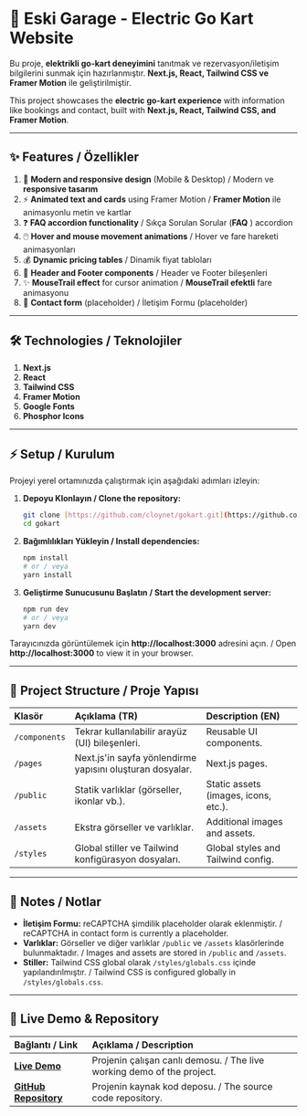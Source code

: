 # 🚀 Eski Garage - Electric Go Kart Website

Bu proje, **elektrikli go-kart deneyimini** tanıtmak ve rezervasyon/iletişim bilgilerini sunmak için hazırlanmıştır. **Next.js, React, Tailwind CSS ve Framer Motion** ile geliştirilmiştir.

This project showcases the **electric go-kart experience** with information like bookings and contact, built with **Next.js, React, Tailwind CSS, and Framer Motion**.

---

## ✨ Features / Özellikler

1. 🎨 **Modern and responsive design** (Mobile & Desktop) / Modern ve **responsive tasarım**
2. ⚡ **Animated text and cards** using Framer Motion / **Framer Motion** ile animasyonlu metin ve kartlar
3. ❓ **FAQ accordion functionality** / Sıkça Sorulan Sorular (**FAQ** ) accordion
4. 🖱️ **Hover and mouse movement animations** / Hover ve fare hareketi animasyonları
5. 💰 **Dynamic pricing tables** / Dinamik fiyat tabloları
6. 🏁 **Header and Footer components** / Header ve Footer bileşenleri
7. ✨ **MouseTrail effect** for cursor animation / **MouseTrail efektli** fare animasyonu
8. 📝 **Contact form** (placeholder) / İletişim Formu (placeholder)

---

## 🛠️ Technologies / Teknolojiler

1. **Next.js**
2. **React**
3. **Tailwind CSS**
4. **Framer Motion**
5. **Google Fonts**
6. **Phosphor Icons**

---

## ⚡ Setup / Kurulum

Projeyi yerel ortamınızda çalıştırmak için aşağıdaki adımları izleyin:

1.  **Depoyu Klonlayın / Clone the repository:**

    ```bash
    git clone [https://github.com/cloynet/gokart.git](https://github.com/cloynet/gokart.git)
    cd gokart
    ```

2.  **Bağımlılıkları Yükleyin / Install dependencies:**

    ```bash
    npm install
    # or / veya
    yarn install
    ```

3.  **Geliştirme Sunucusunu Başlatın / Start the development server:**

    ```bash
    npm run dev
    # or / veya
    yarn dev
    ```

Tarayıcınızda görüntülemek için **http://localhost:3000** adresini açın. / Open **http://localhost:3000** to view it in your browser.

---

## 📂 Project Structure / Proje Yapısı

| Klasör | Açıklama (TR) | Description (EN) |
| :--- | :--- | :--- |
| `/components` | Tekrar kullanılabilir arayüz (UI) bileşenleri. | Reusable UI components. |
| `/pages` | Next.js'in sayfa yönlendirme yapısını oluşturan dosyalar. | Next.js pages. |
| `/public` | Statik varlıklar (görseller, ikonlar vb.). | Static assets (images, icons, etc.). |
| `/assets` | Ekstra görseller ve varlıklar. | Additional images and assets. |
| `/styles` | Global stiller ve Tailwind konfigürasyon dosyaları. | Global styles and Tailwind config. |

---

## 📌 Notes / Notlar

* **İletişim Formu:** reCAPTCHA şimdilik placeholder olarak eklenmiştir. / reCAPTCHA in contact form is currently a placeholder.
* **Varlıklar:** Görseller ve diğer varlıklar `/public` ve `/assets` klasörlerinde bulunmaktadır. / Images and assets are stored in `/public` and `/assets`.
* **Stiller:** Tailwind CSS global olarak `/styles/globals.css` içinde yapılandırılmıştır. / Tailwind CSS is configured globally in `/styles/globals.css`.

---

## 🔗 Live Demo & Repository

| Bağlantı / Link | Açıklama / Description |
| :--- | :--- |
| **[Live Demo](https://gokart-kohl.vercel.app/)** | Projenin çalışan canlı demosu. / The live working demo of the project. |
| **[GitHub Repository](https://github.com/cloynet/gokart)** | Projenin kaynak kod deposu. / The source code repository. |
